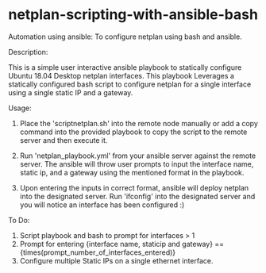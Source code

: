 # netplan-scripting-with-ansible-bash
Automation using ansible: To configure netplan using bash and ansible.

Description:

This is a simple user interactive ansible playbook to statically configure Ubuntu 18.04 Desktop netplan interfaces. This playbook Leverages a statically configured bash script to configure netplan for a single interface using a single static IP and a gateway.

Usage:

1. Place the 'scriptnetplan.sh' into the remote node manually or add a copy command into the provided playbook to copy the script to the remote server and then execute it.

2. Run 'netplan_playbook.yml' from your ansible server against the remote server. The ansible will throw user prompts to input the interface name, static ip, and a gateway using the mentioned format in the playbook.

3. Upon entering the inputs in correct format, ansible will deploy netplan into the designated server. Run 'ifconfig' into the designated server and you will notice an interface has been configured :)

To Do:

1. Script playbook and bash to prompt for interfaces > 1
2. Prompt for entering {interface name, staticip and gateway} == {times(prompt_number_of_interfaces_entered)}
3. Configure multiple Static IPs on a single ethernet interface.
